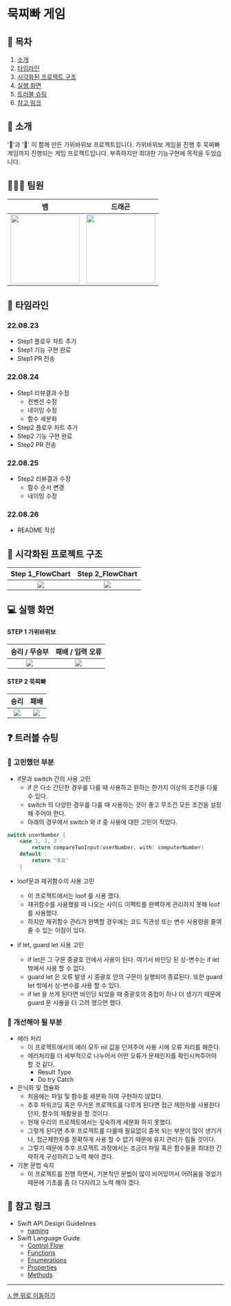# 묵찌빠 게임

## 📖 목차
1. [소개](#-소개)
2. [타임라인](#-타임라인)
3. [시각화된 프로젝트 구조](#-시각화된-프로젝트-구조)
4. [실행 화면](#-실행-화면)
5. [트러블 슈팅](#-트러블-슈팅)
6. [참고 링크](#-참고-링크)

## 🌱 소개

'🐍'과 '🐉' 이 함께 만든 가위바위보 프로젝트입니다.
가위바위보 게임을 진행 후 묵찌빠 게임까지 진행되는 게임 프로젝트입니다.
부족하지만 최대한 기능구현에 목적을 두었습니다.

## 🧑‍🤝‍🧑 팀원

| 뱀 | 드래곤 |
|:--:|:--:|
| <img width="160px" src=https://i.imgur.com/5H13pH8.png> | <img width="160px" src = https://i.imgur.com/f0gbqHF.jpg>   |

## 📆 타임라인

### 22.08.23

- Step1 플로우 차트 추가
- Step1 기능 구현 완료
- Step1 PR 전송

### 22.08.24
- Step1 리뷰결과 수정
    - 컨벤션 수정
    - 네이밍 수정
    - 함수 세분화
- Step2 플로우 차트 추가
- Step2 기능 구현 완료
- Step2 PR 전송

### 22.08.25
- Step2 리뷰결과 수정
    - 함수 순서 변경
    - 네이밍 수정

### 22.08.26
- README 작성


## 👀 시각화된 프로젝트 구조
| Step 1_FlowChart | Step 2_FlowChart |
|:--:|:--:|
| ![](https://i.imgur.com/bYU6pjF.png) | ![](https://i.imgur.com/A0GhhKJ.png) |


## 💻 실행 화면

#### STEP 1 가위바위보
| 승리 / 무승부 | 패배 / 입력 오류 |
|:--:|:--:|
|![](https://i.imgur.com/57PIHhW.gif)|![](https://i.imgur.com/nrI8a0j.gif)|

#### STEP 2 묵찌빠
| 승리  | 패배 |
|:--:|:--:|
| ![](https://i.imgur.com/kpuxrEN.png)| ![](https://i.imgur.com/bTJRImr.png)|



## ❓ 트러블 슈팅

### 🤔 고민했던 부분
- if문과 switch 간의 사용 고민
    - if 은 다소 간단한 경우를 다룰 때 사용하고 원하는 한가지 이상의 조건을 다룰 수 있다.
    - switch 의 다양한 경우를 다룰 때 사용하는 것이 좋고 무조건 모든 조건을 설정해 주어야 한다.
    - 아래의 경우에서 switch 와 if 중 사용에 대한 고민이 적었다.
```swift
switch userNumber {
    case 1, 2, 3 :
        return compareTwoInput(userNumber, with: computerNumber)
    default :
        return "종료"
    }
```
- loof문과 재귀함수의 사용 고민
    - 이 프로젝트에서는 loof 를 사용 했다.
    - 재귀함수를 사용했을 때 나오는 사이드 이펙트를 완벽하게 관리하지 못해 loof 를 사용했다.
    - 하지만 재귀함수 관리가 완벽할 경우에는 코드 직관성 또는 변수 사용량을 줄여 줄 수 있는 이점이 있다.

- if let, guard let 사용 고민 
    - if let은 그 구문 중괄호 안에서 사용이 된다. 여기서 바인딩 된 상-변수는 if let 밖에서 사용 할 수 없다.
    - guard let 은 오류 발생 시 중괄호 안의 구문이 실행되어 종료된다. 또한 guard let 밖에서 상-변수를 사용 할 수 있다.
    - if let 을 쓰게 된다면 바인딩 되었을 때 중괄호의 중첩이 하나 더 생기기 때문에 guard 문 사용을 더 고려 했으면 했다.

### 💪 개선해야 될 부분
- 에러 처리
    - 이 프로젝트에서의 에러 모두 nil 값을 던져주어 사용 시에 오류 처리를 해준다.
    - 에러처리를 더 세부적으로 나누어서 어떤 오류가 문제인지를 확인시켜주어야 할 것 같다.
        - Result Type
        - Do try Catch
- 은닉화 및 캡슐화
    - 처음에는 파일 및 함수를 세분화 하여 구현하지 않았다.
    - 추후 파워코딩 혹은 무거운 프로젝트를 다루게 된다면 접근 제한자를 사용한다던지, 함수의 재활용을 할 것이다.
    - 현재 우리의 프로젝트에서는 깊숙하게 세분화 하지 못했다.
    - 그렇게 된다면 추후 프로젝트를 다룰때 필요없이 중복 되는 부분이 많이 생기거나, 접근제한자를 정확하게 사용 할 수 없기 때문에 유지 관리가 힘들 것이다. 
    - 그렇기 때문에 추후 프로젝트 과정에서는 조금더 파일 혹은 함수들을 최대한 간략하게 구성하려고 노력 해야 겠다.
- 기본 문법 숙지
    - 이 프로젝트를 진행 하면서, 기본적인 문법이 많이 비어있어서 어려움을 겪었기 때문에 기초를 좀 더 다지려고 노력 해야 겠다.



    
## 🔗 참고 링크

- Swift API Design Guidelines
    - [naming](https://www.swift.org/documentation/api-design-guidelines/#naming)
- Swift Language Guide
    - [Control Flow](https://docs.swift.org/swift-book/LanguageGuide/ControlFlow.html)
    - [Functions](https://docs.swift.org/swift-book/LanguageGuide/Functions.html)
    - [Enumerations](https://docs.swift.org/swift-book/LanguageGuide/Enumerations.html)
    - [Properties](https://docs.swift.org/swift-book/LanguageGuide/Properties.html)
    - [Methods](https://docs.swift.org/swift-book/LanguageGuide/Methods.html)

---

[🔝 맨 위로 이동하기](#묵찌빠-게임)

